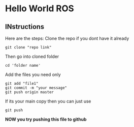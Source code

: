 # Hello World ROS

## INstructions
Here are the steps:
Clone the repo if you dont have it already
```
git clone "repo link"
```
Then go into cloned folder
```
cd 'folder name'
```
Add the files you need only
```
git add "file1"
git commit -m "your message"
git push origin master
```

If its your main copy then you can just use
```
git push
```

**NOW you try pushing this file to github**
